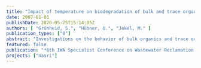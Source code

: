 ```yaml
---
title: "Impact of temperature on biodegradation of bulk and trace organics during soil passage in an indirect reuse system"
date: 2007-01-01
publishDate: 2020-05-25T15:14:05Z
authors: [ "Grünheid, S.", "Hübner, U.", "Jekel, M." ]
publication_types: ["0"]
abstract: "Investigations on the behavior of bulk organics and trace organic compounds in a temperated soil column system are reported. Objective of the research was to assess the importance of temperature for the degradation of bulk and trace organics. The analysis of the bulk organic behavior showed a fast mineralization of easy degradable organic carbon in the first few centimeters of the columns, which does not seem to be temperature-dependent. Along the further infiltration path an influence of the different temperatures on the bioactivity was clearly visible. However, a significant increase of mineralization potential of bulk organic compounds with increasing temperature was shown. The monitoring of the single organic pollutants Iopromide, Sulfamethoxazole and naphthalenedisulfonic acids showed that temperature has an influence on the degradation behavior of the monitored compounds. In most cases higher temperatures increased the mineralization potential."
featured: false
publication: "*6th IWA Specialist Conference on Wastewater Reclamation and Reuse for Sustainability*"
projects: ["nasri"]
---
```


